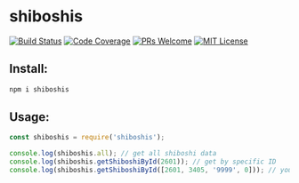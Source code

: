 # shiboshis

[![Build Status][build-badge]][build]
[![Code Coverage][coverage-badge]][coverage]
[![PRs Welcome][prs-badge]][prs]
[![MIT License][license-badge]][license]

## Install:

```bash
npm i shiboshis
```

## Usage:

```javascript
const shiboshis = require('shiboshis');

console.log(shiboshis.all); // get all shiboshi data
console.log(shiboshis.getShiboshiById(2601)); // get by specific ID
console.log(shiboshis.getShiboshiById([2601, 3405, '9999', 0])); // you can pass an array of strings/numbers as well
```

[build-badge]: https://img.shields.io/github/workflow/status/0xLuck777/shiboshis/publish?logo=github
[build]: https://github.com/0xLuck777/shiboshis/actions?query=workflow%3Apublish
[coverage-badge]: https://img.shields.io/codecov/c/github/0xLuck777/shiboshis.svg?style=flat-square
[coverage]: https://codecov.io/github/0xLuck777/shiboshis
[prs-badge]: https://img.shields.io/badge/PRs-welcome-brightgreen.svg
[prs]: http://makeapullrequest.com
[license-badge]: https://img.shields.io/npm/l/shiboshis.svg
[license]: https://github.com/0xLuck777/shiboshis/blob/master/LICENSE
